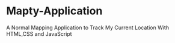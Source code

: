 # Mapty-Application
A Normal Mapping Application to Track My Current Location With HTML,CSS and JavaScript
